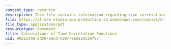 ```yaml
---
content_type: resource
description: This file contains information regarding time correlation functions.
file: https://ol-ocw-studio-app-production.s3.amazonaws.com/courses/5-72-statistical-mechanics-spring-2012/902154dd2d50becdc0878ee12052ef87_MIT5_72S12_master4.pdf
file_type: application/pdf
resourcetype: Document
title: Calculations of Time Correlation Functions
uid: 902154dd-2d50-becd-c087-8ee12052ef87
---
```

